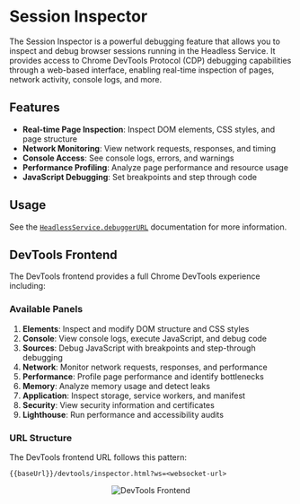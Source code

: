 # Session Inspector

The Session Inspector is a powerful debugging feature that allows you to inspect and debug browser sessions running in the Headless Service. It provides access to Chrome DevTools Protocol (CDP) debugging capabilities through a web-based interface, enabling real-time inspection of pages, network activity, console logs, and more.

## Features

- **Real-time Page Inspection**: Inspect DOM elements, CSS styles, and page structure
- **Network Monitoring**: View network requests, responses, and timing
- **Console Access**: See console logs, errors, and warnings
- **Performance Profiling**: Analyze page performance and resource usage
- **JavaScript Debugging**: Set breakpoints and step through code

## Usage

See the [`HeadlessService.debuggerURL`](#description/headlessservicedebuggerurl) documentation for more information.

## DevTools Frontend

The DevTools frontend provides a full Chrome DevTools experience including:

### Available Panels

1. **Elements**: Inspect and modify DOM structure and CSS styles
2. **Console**: View console logs, execute JavaScript, and debug code
3. **Sources**: Debug JavaScript with breakpoints and step-through debugging
4. **Network**: Monitor network requests, responses, and performance
5. **Performance**: Profile page performance and identify bottlenecks
6. **Memory**: Analyze memory usage and detect leaks
7. **Application**: Inspect storage, service workers, and manifest
8. **Security**: View security information and certificates
9. **Lighthouse**: Run performance and accessibility audits

### URL Structure

The DevTools frontend URL follows this pattern:

```
{{baseUrl}}/devtools/inspector.html?ws=<websocket-url>
```

<p align="center">
    <img src="images/devtools-frontend.png" alt="DevTools Frontend">
</p>
